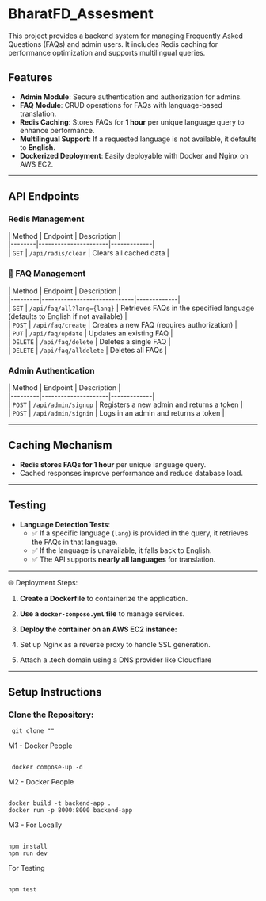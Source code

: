 # BharatFD_Assesment

This project provides a backend system for managing Frequently Asked Questions (FAQs) and admin users. It includes Redis caching for performance optimization and supports multilingual queries.

## Features

- **Admin Module**: Secure authentication and authorization for admins.
- **FAQ Module**: CRUD operations for FAQs with language-based translation.
- **Redis Caching**: Stores FAQs for **1 hour** per unique language query to enhance performance.
- **Multilingual Support**: If a requested language is not available, it defaults to **English**.
- **Dockerized Deployment**: Easily deployable with Docker and Nginx on AWS EC2.

---

##  API Endpoints

### Redis Management
| Method | Endpoint             | Description | \
|--------|----------------------|-------------|\
| `GET`  | `/api/radis/clear`   | Clears all cached data |

### 📖 FAQ Management
| Method  | Endpoint                    | Description |\
|---------|-----------------------------|-------------|\
| `GET`   | `/api/faq/all?lang={lang}`  | Retrieves FAQs in the specified language (defaults to English if not available) |\
| `POST`  | `/api/faq/create`           | Creates a new FAQ (requires authorization) |\
| `PUT`   | `/api/faq/update`           | Updates an existing FAQ |\
| `DELETE` | `/api/faq/delete`           | Deletes a single FAQ |\
| `DELETE` | `/api/faq/alldelete`        | Deletes all FAQs |

### Admin Authentication
| Method  | Endpoint            | Description |\
|---------|---------------------|-------------|\
| `POST`  | `/api/admin/signup` | Registers a new admin and returns a token |\
| `POST`  | `/api/admin/signin` | Logs in an admin and returns a token |

---

## Caching Mechanism
- **Redis stores FAQs for 1 hour** per unique language query.
- Cached responses improve performance and reduce database load.

---

## Testing

- **Language Detection Tests**:  
  - ✅ If a specific language (`lang`) is provided in the query, it retrieves the FAQs in that language.  
  - ✅ If the language is unavailable, it falls back to English.  
  - ✅ The API supports **nearly all languages** for translation.  


---

🌐 Deployment Steps:

1. **Create a Dockerfile** to containerize the application.
   
2. **Use a `docker-compose.yml` file** to manage services.
   
3. **Deploy the container on an AWS EC2 instance:** 

4. Set up Nginx as a reverse proxy to handle SSL generation.

5. Attach a .tech domain using a DNS provider like Cloudflare
---
##  Setup Instructions

### Clone the Repository:
```
 git clone ""
```

M1 - Docker People
```

 docker compose-up -d

```

M2 - Docker People
```

docker build -t backend-app .
docker run -p 8000:8000 backend-app

```
M3 - For Locally
```

npm install
npm run dev

```

For Testing 

```

npm test

```
